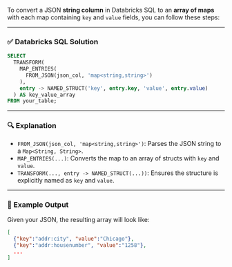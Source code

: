 To convert a JSON **string column** in Databricks SQL to an **array of maps** with each map containing `key` and `value` fields, you can follow these steps:

---

### ✅ **Databricks SQL Solution**

```sql
SELECT
  TRANSFORM(
    MAP_ENTRIES(
      FROM_JSON(json_col, 'map<string,string>')
    ),
    entry -> NAMED_STRUCT('key', entry.key, 'value', entry.value)
  ) AS key_value_array
FROM your_table;
```

---

### 🔍 **Explanation**
- `FROM_JSON(json_col, 'map<string,string>')`: Parses the JSON string to a `Map<String, String>`.
- `MAP_ENTRIES(...)`: Converts the map to an array of structs with `key` and `value`.
- `TRANSFORM(..., entry -> NAMED_STRUCT(...))`: Ensures the structure is explicitly named as `key` and `value`.

---

### 🧪 Example Output
Given your JSON, the resulting array will look like:

```json
[
  {"key":"addr:city", "value":"Chicago"},
  {"key":"addr:housenumber", "value":"1258"},
  ...
]
```

